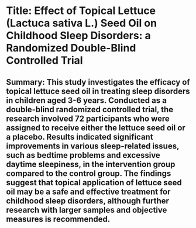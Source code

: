 # Title: Effect of Topical Lettuce (Lactuca sativa L.) Seed Oil on Childhood Sleep Disorders: a Randomized Double-Blind Controlled Trial

## Summary: This study investigates the efficacy of topical lettuce seed oil in treating sleep disorders in children aged 3-6 years. Conducted as a double-blind randomized controlled trial, the research involved 72 participants who were assigned to receive either the lettuce seed oil or a placebo. Results indicated significant improvements in various sleep-related issues, such as bedtime problems and excessive daytime sleepiness, in the intervention group compared to the control group. The findings suggest that topical application of lettuce seed oil may be a safe and effective treatment for childhood sleep disorders, although further research with larger samples and objective measures is recommended.